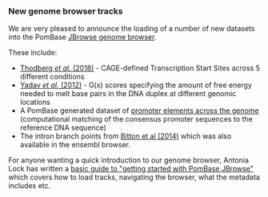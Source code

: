 ### New genome browser tracks
<!-- pombase_flags: frontpage -->

We are very pleased to announce the loading of a number of new datasets
into the PomBase [JBrowse genome browser](/jbrowse/).

These include:

   - [Thodberg *et al.* (2018)](https://www.biorxiv.org/content/early/2018/03/13/281642) - CAGE-defined
     Transcription Start Sites across 5 different conditions
   - [Yadav *et al.* (2012)](https://www.ncbi.nlm.nih.gov/pubmed/?term=23163955) - G(x) scores
     specifying the amount of free energy needed to melt base pairs in the DNA
     duplex at different genomic locations
   - A PomBase generated dataset of [promoter elements across the genome](/browse-curation/dna-binding-sites)
     (computational matching of the consensus promoter sequences to the reference DNA sequence)
   - The intron branch points from
     [Bitton et al (2014)](https://www.ncbi.nlm.nih.gov/pubmed/?term=24709818)
     which was also available in the ensembl browser.

For anyone wanting a quick introduction to our genome browser, Antonia
Lock has written a [basic guide to "getting started with PomBase JBrowse"](/media/Getting_started_with_PomBase_JBrowse.pdf)
which covers how to load tracks, navigating the browser, what the metadata includes etc.
